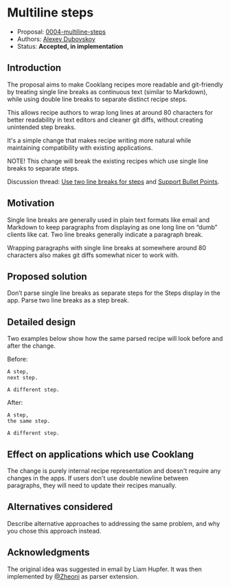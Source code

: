 # Multiline steps

* Proposal: [0004-multiline-steps](0004-multiline-steps.md)
* Authors: [Alexey Dubovskoy](https://github.com/dubadub)
* Status: **Accepted, in implementation**

## Introduction

The proposal aims to make Cooklang recipes more readable and
git-friendly by treating single line breaks as continuous
text (similar to Markdown), while using double line breaks
to separate distinct recipe steps.

This allows recipe authors to wrap long lines at around
80 characters for better readability in text editors and
cleaner git diffs, without creating unintended step breaks.

It's a simple change that makes recipe writing more natural
while maintaining compatibility with existing applications.

NOTE! This change will break the existing recipes which use single line breaks
to separate steps.

Discussion thread: [Use two line breaks for steps](https://github.com/cooklang/spec/discussions/65) and [Support Bullet Points](https://github.com/cooklang/spec/discussions/60).

## Motivation

Single line breaks are generally used in plain text formats like email
and Markdown to keep paragraphs from displaying as one long line on “dumb”
clients like cat. Two line breaks generally indicate a paragraph break.

Wrapping paragraphs with single line breaks at somewhere
around 80 characters also makes git diffs somewhat nicer to work with.

## Proposed solution

Don’t parse single line breaks as separate steps for the Steps
display in the app. Parse two line breaks as a step break.

## Detailed design

Two examples below show how the same parsed recipe will look before and after the change.

Before:

```cooklang
A step,
next step.

A different step.
```

After:

```cooklang
A step,
the same step.

A different step.
```

## Effect on applications which use Cooklang

The change is purely internal recipe representation and doesn't
require any changes in the apps. If users don't use double newline between
paragraphs, they will need to update their recipes manually.

## Alternatives considered

Describe alternative approaches to addressing the same problem, and
why you chose this approach instead.

## Acknowledgments

The original idea was suggested in email by Liam Hupfer. It was then implemented
by [@Zheoni](https://github.com/Zheoni) as parser extension.
